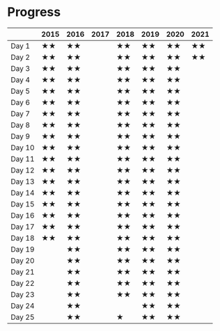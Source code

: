 # Progress

|        | 2015 | 2016 | 2017 | 2018 | 2019 | 2020 | 2021 |
| ------ | ---- | ---- | ---- | ---- | ---- | ---- | ---- |
| Day 1  |  ★★  |  ★★  |      |  ★★  |  ★★  |  ★★  |  ★★  |
| Day 2  |  ★★  |  ★★  |      |  ★★  |  ★★  |  ★★  |  ★★  |
| Day 3  |  ★★  |  ★★  |      |  ★★  |  ★★  |  ★★  |      |
| Day 4  |  ★★  |  ★★  |      |  ★★  |  ★★  |  ★★  |      |
| Day 5  |  ★★  |  ★★  |      |  ★★  |  ★★  |  ★★  |      |
| Day 6  |  ★★  |  ★★  |      |  ★★  |  ★★  |  ★★  |      |
| Day 7  |  ★★  |  ★★  |      |  ★★  |  ★★  |  ★★  |      |
| Day 8  |  ★★  |  ★★  |      |  ★★  |  ★★  |  ★★  |      |
| Day 9  |  ★★  |  ★★  |      |  ★★  |  ★★  |  ★★  |      |
| Day 10 |  ★★  |  ★★  |      |  ★★  |  ★★  |  ★★  |      |
| Day 11 |  ★★  |  ★★  |      |  ★★  |  ★★  |  ★★  |      |
| Day 12 |  ★★  |  ★★  |      |  ★★  |  ★★  |  ★★  |      |
| Day 13 |  ★★  |  ★★  |      |  ★★  |  ★★  |  ★★  |      |
| Day 14 |  ★★  |  ★★  |      |  ★★  |  ★★  |  ★★  |      |
| Day 15 |  ★★  |  ★★  |      |  ★★  |  ★★  |  ★★  |      |
| Day 16 |  ★★  |  ★★  |      |  ★★  |  ★★  |  ★★  |      |
| Day 17 |  ★★  |  ★★  |      |  ★★  |  ★★  |  ★★  |      |
| Day 18 |  ★★  |  ★★  |      |  ★★  |  ★★  |  ★★  |      |
| Day 19 |      |  ★★  |      |  ★★  |  ★★  |  ★★  |      |  
| Day 20 |      |  ★★  |      |  ★★  |  ★★  |  ★★  |      |
| Day 21 |      |  ★★  |      |  ★★  |  ★★  |  ★★  |      |
| Day 22 |      |  ★★  |      |  ★★  |  ★★  |  ★★  |      |
| Day 23 |      |  ★★  |      |  ★★  |  ★★  |  ★★  |      |
| Day 24 |      |  ★★  |      |      |  ★★  |  ★★  |      |
| Day 25 |      |  ★★  |      |  ★   |  ★★  |  ★★  |      |
